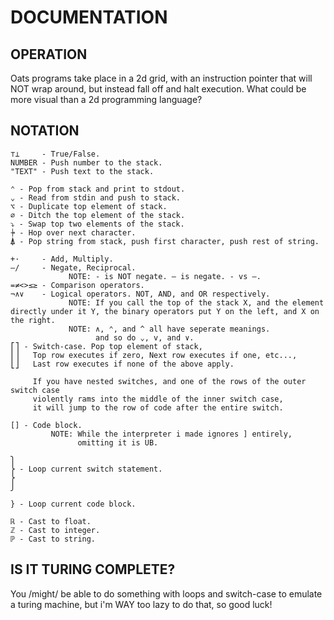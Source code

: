 # DOCUMENTATION

## OPERATION

Oats programs take place in a 2d grid, with an instruction pointer that will NOT wrap around, but instead fall off and halt execution.
What could be more visual than a 2d programming language?

## NOTATION

```
⊤⊥     - True/False.
NUMBER - Push number to the stack.
"TEXT" - Push text to the stack.

⌃ - Pop from stack and print to stdout.
⌄ - Read from stdin and push to stack.
⌥ - Duplicate top element of stack.
⌀ - Ditch the top element of the stack.
⤵ - Swap top two elements of the stack.
⍆ - Hop over next character.
⍋ - Pop string from stack, push first character, push rest of string.

+·     - Add, Multiply.
–/     - Negate, Reciprocal.
             NOTE: - is NOT negate. – is negate. - vs –.
=≠<>≤≥ - Comparison operators.
¬∧∨    - Logical operators. NOT, AND, and OR respectively.
             NOTE: If you call the top of the stack X, and the element directly under it Y, the binary operators put Y on the left, and X on the right.
             NOTE: ∧, ⌃, and ^ all have seperate meanings.
                   and so do ⌄, v, and ∨.
⎡⎤ - Switch-case. Pop top element of stack,
⎢⎥   Top row executes if zero, Next row executes if one, etc...,
⎣⎦   Last row executes if none of the above apply.

     If you have nested switches, and one of the rows of the outer switch case
     violently rams into the middle of the inner switch case,
     it will jump to the row of code after the entire switch.

[] - Code block.
         NOTE: While the interpreter i made ignores ] entirely,
               omitting it is UB.

⎫
⎬ - Loop current switch statement.
⎬
⎭

} - Loop current code block.

ℝ - Cast to float.
ℤ - Cast to integer.
ℙ - Cast to string.
```

## IS IT TURING COMPLETE?
You /might/ be able to do something with loops and switch-case to emulate a turing machine, but i'm WAY too lazy to do that, so good luck!

